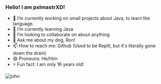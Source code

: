 ### Hello! I am pxlmastrXD!

- 🔭 I’m currently working on small projects about Java, to learn the language.
- 🌱 I’m currently learning Java
- 👯 I’m looking to collaborate on about anything
- 💬 Ask me about my dog, Ron!
- 📫 How to reach me: Github (Used to be Replit, but it's literally gone down the drain)
- 😄 Pronouns: He/Him
- ⚡ Fun fact: I am only 16 years old!

  
![john](https://github-readme-stats.vercel.app/api?username=pxlmastrxd&theme=vue-dark&show_icons=true&hide_border=true&count_private=true)
